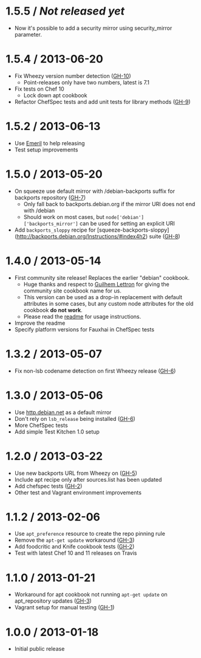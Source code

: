 # 1.5.5 / _Not released yet_
- Now it's possible to add a security mirror using security_mirror parameter.

# 1.5.4 / 2013-06-20

- Fix Wheezy version number detection ([GH-10])
    * Point-releases only have two numbers, latest is 7.1
- Fix tests on Chef 10
    * Lock down apt cookbook
- Refactor ChefSpec tests and add unit tests for library methods ([GH-9])

# 1.5.2 / 2013-06-13

- Use [Emeril](http://fnichol.github.io/emeril/) to help releasing
- Test setup improvements

# 1.5.0 / 2013-05-20

- On squeeze use default mirror with /debian-backports suffix for backports
  repository ([GH-7])
    * Only fall back to backports.debian.org if the mirror URI does not end
      with /debian
    * Should work on most cases, but `node['debian']['backports_mirror']` can
      be used for setting an explicit URI
- Add `backports_sloppy` recipe for [squeeze-backports-sloppy]
  (http://backports.debian.org/Instructions/#index4h2) suite ([GH-8])

# 1.4.0 / 2013-05-14

- First community site release! Replaces the earlier "debian" cookbook.
    * Huge thanks and respect to [Guilhem Lettron](https://github.com/guilhem)
      for giving the community site cookbook name for us.
    * This version can be used as a drop-in replacement with default
      attributes in some cases, but any custom node attributes for the old
      cookbook **do not work**.
    * Please read the [readme](README.md) for usage instructions.
- Improve the readme
- Specify platform versions for Fauxhai in ChefSpec tests

# 1.3.2 / 2013-05-07

- Fix non-lsb codename detection on first Wheezy release ([GH-6])

# 1.3.0 / 2013-05-06

- Use [http.debian.net](http://http.debian.net/) as a default mirror
- Don't rely on `lsb_release` being installed ([GH-6])
- More ChefSpec tests
- Add simple Test Kitchen 1.0 setup

# 1.2.0 / 2013-03-22

- Use new backports URL from Wheezy on ([GH-5])
- Include apt recipe only after sources.list has been updated
- Add chefspec tests ([GH-2])
- Other test and Vagrant environment improvements

# 1.1.2 / 2013-02-06

- Use `apt_preference` resource to create the repo pinning rule
- Remove the `apt-get update` workaround ([GH-3])
- Add foodcritic and Knife cookbook tests ([GH-2])
- Test with latest Chef 10 and 11 releases on Travis

# 1.1.0 / 2013-01-21

- Workaround for apt cookbook not running `apt-get update` on apt_repository
  updates ([GH-3])
- Vagrant setup for manual testing ([GH-1])

# 1.0.0 / 2013-01-18

- Initial public release


[GH-1]:  https://github.com/reaktor/chef-debian/issues/1  "Issue 1"
[GH-2]:  https://github.com/reaktor/chef-debian/issues/2  "Issue 2"
[GH-3]:  https://github.com/reaktor/chef-debian/issues/3  "Issue 3"
[GH-5]:  https://github.com/reaktor/chef-debian/issues/5  "Issue 5"
[GH-6]:  https://github.com/reaktor/chef-debian/issues/6  "Issue 6"
[GH-7]:  https://github.com/reaktor/chef-debian/issues/7  "Issue 7"
[GH-8]:  https://github.com/reaktor/chef-debian/issues/8  "Issue 8"
[GH-9]:  https://github.com/reaktor/chef-debian/issues/9  "Issue 9"
[GH-10]: https://github.com/reaktor/chef-debian/issues/10 "Issue 10"
